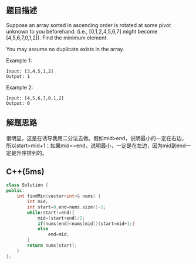 ## 题目描述
Suppose an array sorted in ascending order is rotated at some pivot unknown to you beforehand.
(i.e.,  [0,1,2,4,5,6,7] might become  [4,5,6,7,0,1,2]).
Find the minimum element.

You may assume no duplicate exists in the array.

Example 1:
```
Input: [3,4,5,1,2] 
Output: 1
```
Example 2:
```
Input: [4,5,6,7,0,1,2]
Output: 0
```
## 解题思路
很明显，这是在诱导我用二分法去做。假如mid>end，说明最小的一定在右边，所以start=mid+1；如果mid<=end，说明最小，一定是在左边，因为mid到end一定是升序排列的。
## C++(5ms)
```cpp
class Solution {
public:
    int findMin(vector<int>& nums) {
        int mid;
        int start=0,end=nums.size()-1;
        while(start!=end){
            mid=(start+end)/2;
            if(nums[end]<nums[mid]){start=mid+1;}
            else
                end=mid;
        }
        return nums[start];
    }
};
```

